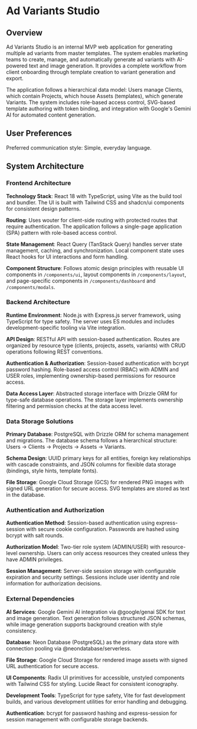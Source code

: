# Ad Variants Studio

## Overview

Ad Variants Studio is an internal MVP web application for generating multiple ad variants from master templates. The system enables marketing teams to create, manage, and automatically generate ad variants with AI-powered text and image generation. It provides a complete workflow from client onboarding through template creation to variant generation and export.

The application follows a hierarchical data model: Users manage Clients, which contain Projects, which house Assets (templates), which generate Variants. The system includes role-based access control, SVG-based template authoring with token binding, and integration with Google's Gemini AI for automated content generation.

## User Preferences

Preferred communication style: Simple, everyday language.

## System Architecture

### Frontend Architecture
**Technology Stack**: React 18 with TypeScript, using Vite as the build tool and bundler. The UI is built with Tailwind CSS and shadcn/ui components for consistent design patterns.

**Routing**: Uses wouter for client-side routing with protected routes that require authentication. The application follows a single-page application (SPA) pattern with role-based access control.

**State Management**: React Query (TanStack Query) handles server state management, caching, and synchronization. Local component state uses React hooks for UI interactions and form handling.

**Component Structure**: Follows atomic design principles with reusable UI components in `/components/ui`, layout components in `/components/layout`, and page-specific components in `/components/dashboard` and `/components/modals`.

### Backend Architecture
**Runtime Environment**: Node.js with Express.js server framework, using TypeScript for type safety. The server uses ES modules and includes development-specific tooling via Vite integration.

**API Design**: RESTful API with session-based authentication. Routes are organized by resource type (clients, projects, assets, variants) with CRUD operations following REST conventions.

**Authentication & Authorization**: Session-based authentication with bcrypt password hashing. Role-based access control (RBAC) with ADMIN and USER roles, implementing ownership-based permissions for resource access.

**Data Access Layer**: Abstracted storage interface with Drizzle ORM for type-safe database operations. The storage layer implements ownership filtering and permission checks at the data access level.

### Data Storage Solutions
**Primary Database**: PostgreSQL with Drizzle ORM for schema management and migrations. The database schema follows a hierarchical structure: Users → Clients → Projects → Assets → Variants.

**Schema Design**: UUID primary keys for all entities, foreign key relationships with cascade constraints, and JSON columns for flexible data storage (bindings, style hints, template fonts).

**File Storage**: Google Cloud Storage (GCS) for rendered PNG images with signed URL generation for secure access. SVG templates are stored as text in the database.

### Authentication and Authorization
**Authentication Method**: Session-based authentication using express-session with secure cookie configuration. Passwords are hashed using bcrypt with salt rounds.

**Authorization Model**: Two-tier role system (ADMIN/USER) with resource-level ownership. Users can only access resources they created unless they have ADMIN privileges.

**Session Management**: Server-side session storage with configurable expiration and security settings. Sessions include user identity and role information for authorization decisions.

### External Dependencies
**AI Services**: Google Gemini AI integration via @google/genai SDK for text and image generation. Text generation follows structured JSON schemas, while image generation supports background creation with style consistency.

**Database**: Neon Database (PostgreSQL) as the primary data store with connection pooling via @neondatabase/serverless.

**File Storage**: Google Cloud Storage for rendered image assets with signed URL authentication for secure access.

**UI Components**: Radix UI primitives for accessible, unstyled components with Tailwind CSS for styling. Lucide React for consistent iconography.

**Development Tools**: TypeScript for type safety, Vite for fast development builds, and various development utilities for error handling and debugging.

**Authentication**: bcrypt for password hashing and express-session for session management with configurable storage backends.